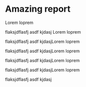 # Amazing report

Lorem loprem

flaksjdflasfj asdf kjdasj
Lorem loprem

flaksjdflasfj asdf kjdasjLorem loprem

flaksjdflasfj asdf kjdasjLorem loprem

flaksjdflasfj asdf kjdasjLorem loprem

flaksjdflasfj asdf kjdasjLorem loprem

flaksjdflasfj asdf kjdasj
